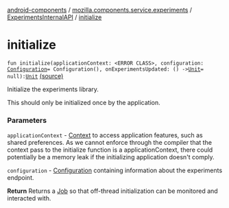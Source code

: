 [android-components](../../index.md) / [mozilla.components.service.experiments](../index.md) / [ExperimentsInternalAPI](index.md) / [initialize](./initialize.md)

# initialize

`fun initialize(applicationContext: <ERROR CLASS>, configuration: `[`Configuration`](../-configuration/index.md)` = Configuration(), onExperimentsUpdated: () -> `[`Unit`](https://kotlinlang.org/api/latest/jvm/stdlib/kotlin/-unit/index.html)` = null): `[`Unit`](https://kotlinlang.org/api/latest/jvm/stdlib/kotlin/-unit/index.html) [(source)](https://github.com/mozilla-mobile/android-components/blob/master/components/service/experiments/src/main/java/mozilla/components/service/experiments/Experiments.kt#L78)

Initialize the experiments library.

This should only be initialized once by the application.

### Parameters

`applicationContext` - [Context](#) to access application features, such
as shared preferences.  As we cannot enforce through the compiler that the context pass to
the initialize function is a applicationContext, there could potentially be a memory leak
if the initializing application doesn't comply.

`configuration` - [Configuration](../-configuration/index.md) containing information about the experiments endpoint.

**Return**
Returns a [Job](#) so that off-thread initialization can be monitored and interacted
with.


